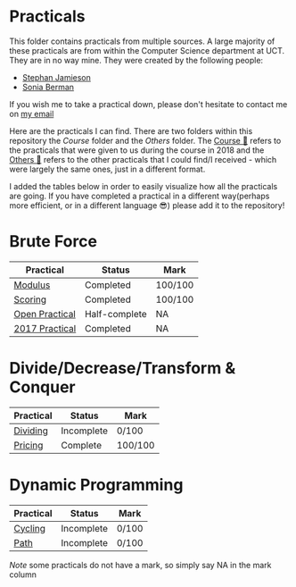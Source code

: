 # Practicals
This folder contains practicals from multiple sources. A large majority of these practicals are from within the Computer Science department at UCT. They are in no way mine. They were created by the following people:
* [Stephan Jamieson](https://www.cs.uct.ac.za/staff)
* [Sonia Berman](http://www.hpi.cs.uct.ac.za/sonia)

If you wish me to take a practical down, please don't hesitate to contact me on [my email](mailto:mckang009@myuct.ac.za)


Here are the practicals I can find. There are two folders within this repository the *Course* folder and the *Others* folder. The [Course 📁](Course) refers to the practicals that were given to us during the course in 2018 and the [Others 📁](Others) refers to the other practicals that I could find/I received - which were largely the same ones, just in a different format.

I added the tables below in order to easily visualize how all the practicals are going. If you have completed a practical in a different way(perhaps more efficient, or in a different language 😎)  please add it to the repository!

# Brute Force
|Practical|Status|Mark|
|---|---|---|
|[Modulus](Course/modulus)|Completed|100/100|
|[Scoring](Course/scoring)|Completed|100/100|
|[Open Practical](Others/open)|Half-complete|NA|
|[2017 Practical](Others/2017)|Completed|NA|

# Divide/Decrease/Transform & Conquer
|Practical|Status|Mark|
|---|---|---|
|[Dividing](Course/dividing)|Incomplete|0/100|
|[Pricing](Course/pricing)|Complete|100/100

# Dynamic Programming
|Practical|Status|Mark|
|---|---|---|
|[Cycling](Course/cycling)|Incomplete|0/100|
|[Path](Course/path)|Incomplete|0/100|

*Note* some practicals do not have a mark, so simply say NA in the mark column
